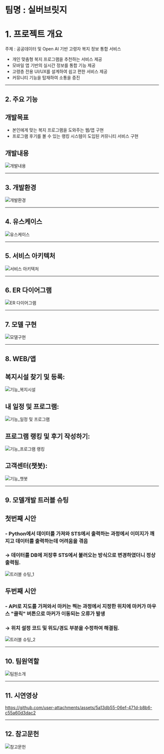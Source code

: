 # 팀명 : 실버브릿지

# 1. 프로젝트 개요
주제 : 공공데이터 및 Open AI 기반 고령자 복지 정보 통합 서비스
- 개인 맞춤형 복지 프로그램을 추천하는 서비스 제공
- 모바일 앱 기반의 실시간 정보를 통합 기능 제공
- 고령층 전용 UI/UX를 설계하여 쉽고 편한 서비스 제공
- 커뮤니티 기능을 탑재하여 소통을 증진

---

## 2. 주요 기능
## 개발목표
- 본인에게 맞는 복지 프로그램을 도와주는 웹/앱 구현
- 프로그램 후기를 볼 수 있는 랭킹 시스템이 도입된 커뮤니티 서비스 구현

## 개발내용
![개발내용](./img/개발내용.png)

---

## 3. 개발환경
![개발환경](./img/개발환경.png)

---

## 4. 유스케이스
![유스케이스](./img/유스케이스.png)

---

## 5. 서비스 아키텍처
![서비스 아키텍처](./img/서비스%20아키텍쳐.png)

---

## 6. ER 다이어그램
![ER 다이어그램](./img/ER%20다이어그램.png)

---

## 7. 모델 구현
![모델구현](./img/모델구현.png)

---

## 8. WEB/앱 

## 복지시설 찾기 및 등록:  
![기능_복지시설](./img/기능_복지시설.png)

## 내 일정 및 프로그램:  
![기능_일정 및 프로그램](./img/기능_일정%20및%20프로그램.png)

## 프로그램 랭킹 및 후기 작성하기:  
![기능_프로그램 랭킹](./img/기능_프로그램%20랭킹.png)

## 고객센터(챗봇):  
![기능_챗봇](./img/기능_챗봇.png)

---

## 9. 모델개발 트러블 슈팅

## 첫번째 시안
### - Python에서 데이터를 가져와 STS에서 출력하는 과정에서 이미지가 깨지고 데이터를 출력하는데 어려움을 겪음  
  ### → 데이터를 DB에 저장후 STS에서 불러오는 방식으로 변경하였더니 정상 출력됨.

![트러블 슈팅_1](./img/트러블%20슈팅_1.png)

## 두번째 시안
### - API로 지도를 가져와서 마커는 찍는 과정에서 지정한 위치에 마커가 마우스 "클릭" 버튼으로 마커가 이동되는 오류가 발생  
  ### → 위치 설정 코드 및 위도/경도 부분을 수정하여 해결됨.

![트러블 슈팅_2](./img/트러블%20슈팅_2.png)

---

## 10. 팀원역할
![팀원소개](./img/팀원소개.png)

---

## 11. 시연영상



https://github.com/user-attachments/assets/5a13db55-06ef-471d-b8b6-c55a60d3dac2


---

## 12. 참고문헌
![참고문헌](./img/참고문헌.png)
